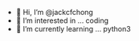 - 👋 Hi, I’m @jackcfchong
- 👀 I’m interested in ... coding
- 🌱 I’m currently learning ... python3

<!---
jackcfchong/jackcfchong is a ✨ special ✨ repository because its `README.md` (this file) appears on your GitHub profile.
You can click the Preview link to take a look at your changes.
--->
